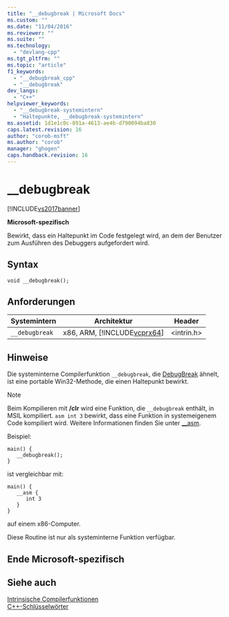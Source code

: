 ```yaml
---
title: "__debugbreak | Microsoft Docs"
ms.custom: ""
ms.date: "11/04/2016"
ms.reviewer: ""
ms.suite: ""
ms.technology: 
  - "devlang-cpp"
ms.tgt_pltfrm: ""
ms.topic: "article"
f1_keywords: 
  - "__debugbreak_cpp"
  - "__debugbreak"
dev_langs: 
  - "C++"
helpviewer_keywords: 
  - "__debugbreak-systemintern"
  - "Haltepunkte, __debugbreak-systemintern"
ms.assetid: 1d1e1c0c-891a-4613-ae4b-d790094ba830
caps.latest.revision: 16
author: "corob-msft"
ms.author: "corob"
manager: "ghogen"
caps.handback.revision: 16
---
```

# __debugbreak
[!INCLUDE[vs2017banner](../assembler/inline/includes/vs2017banner.md)]

**Microsoft\-spezifisch**  
  
 Bewirkt, dass ein Haltepunkt im Code festgelegt wird, an dem der Benutzer zum Ausführen des Debuggers aufgefordert wird.  
  
## Syntax  
  
```  
void __debugbreak();  
```  
  
## Anforderungen  
  
|Systemintern|Architektur|Header|  
|------------------|-----------------|------------|  
|`__debugbreak`|x86, ARM, [!INCLUDE[vcprx64](../assembler/inline/includes/vcprx64_md.md)]|\<intrin.h\>|  
  
## Hinweise  
 Die systeminterne Compilerfunktion `__debugbreak`, die [DebugBreak](http://msdn.microsoft.com/library/windows/desktop/ms679297.aspx) ähnelt, ist eine portable Win32\-Methode, die einen Haltepunkt bewirkt.  
  
> [!NOTE]
>  Beim Kompilieren mit **\/clr** wird eine Funktion, die `__debugbreak` enthält, in MSIL kompiliert.  `asm int 3` bewirkt, dass eine Funktion in systemeigenem Code kompiliert wird.  Weitere Informationen finden Sie unter [\_\_asm](../assembler/inline/asm.md).  
  
 Beispiel:  
  
```  
main() {  
   __debugbreak();  
}  
```  
  
 ist vergleichbar mit:  
  
```  
main() {  
   __asm {  
      int 3  
   }  
}  
```  
  
 auf einem x86\-Computer.  
  
 Diese Routine ist nur als systeminterne Funktion verfügbar.  
  
## Ende Microsoft\-spezifisch  
  
## Siehe auch  
 [Intrinsische Compilerfunktionen](../intrinsics/compiler-intrinsics.md)   
 [C\+\+\-Schlüsselwörter](../cpp/keywords-cpp.md)
